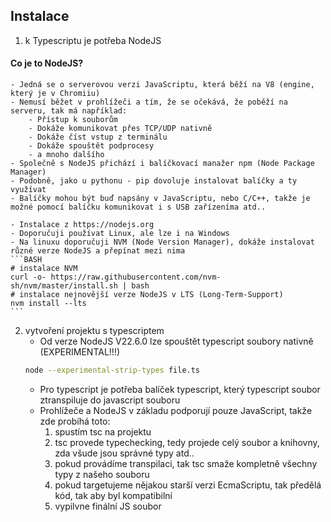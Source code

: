 ## Instalace

1. k Typescriptu je potřeba NodeJS

#### Co je to NodeJS?

    - Jedná se o serverovou verzi JavaScriptu, která běží na V8 (engine, který je v Chromiiu)
    - Nemusí běžet v prohlížeči a tím, že se očekává, že poběží na serveru, tak má například:
        - Přístup k souborům
        - Dokáže komunikovat přes TCP/UDP nativně
        - Dokáže číst vstup z terminálu
        - Dokáže spouštět podprocesy
        - a mnoho dalšího
    - Společně s NodeJS přichází i balíčkovací manažer npm (Node Package Manager)
    - Podobně, jako u pythonu - pip dovoluje instalovat balíčky a ty využívat
    - Balíčky mohou být buď napsány v JavaScriptu, nebo C/C++, takže je možné pomocí balíčku komunikovat i s USB zařízeníma atd..

    - Instalace z https://nodejs.org
    - Doporučuji používat Linux, ale lze i na Windows
    - Na linuxu doporučuji NVM (Node Version Manager), dokáže instalovat různé verze NodeJS a přepínat mezi nima
    ```BASH
    # instalace NVM
    curl -o- https://raw.githubusercontent.com/nvm-sh/nvm/master/install.sh | bash
    # instalace nejnovější verze NodeJS v LTS (Long-Term-Support)
    nvm install --lts
    ```

2. vytvoření projektu s typescriptem
    - Od verze NodeJS V22.6.0 lze spouštět typescript soubory nativně (EXPERIMENTAL!!!)
    ```BASH
    node --experimental-strip-types file.ts
    ```
    - Pro typescript je potřeba balíček typescript, který typescript soubor ztranspiluje do javascript souboru
    - Prohlížeče a NodeJS v základu podporují pouze JavaScript, takže zde probíhá toto:
        1. spustím tsc na projektu
        2. tsc provede typechecking, tedy projede celý soubor a knihovny, zda všude jsou správné typy atd..
        3. pokud provádíme transpilaci, tak tsc smaže kompletně všechny typy z našeho souboru
        4. pokud targetujeme nějakou starší verzi EcmaScriptu, tak předělá kód, tak aby byl kompatibilní
        5. vypilvne finální JS soubor
